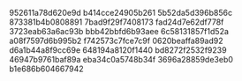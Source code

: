 952611a78d620e9d
b414cce24905b261
5b52da5d396b856c
873381b4b0808891
7bad9f29f7408173
fad24d7e62df778f
3723eab63a6ac93b
bbb42bbfd6b93aee
6c58131857f1d52a
a08f7597d6b995b2
f742573c7fce7c9f
0620beaffa89ad92
d6a1b44a8f9cc69e
648194a8120f1440
bd8272f2532f9239
46947b9761baf89a
eba34c0a5748b34f
3696a28859de3eb0
b1e686b604667942
